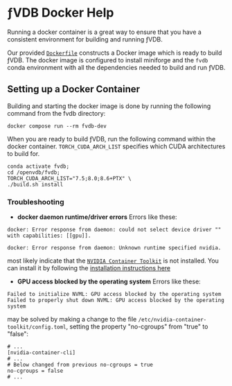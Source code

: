 # ƒVDB Docker Help

Running a docker container is a great way to ensure that you have a consistent environment for building and running ƒVDB.

Our provided [`Dockerfile`](../../Dockerfile) constructs a Docker image which is ready to build ƒVDB.  The docker image is configured to install miniforge and the `fvdb` conda environment with all the dependencies needed to build and run ƒVDB.

## Setting up a Docker Container

Building and starting the docker image is done by running the following command from the fvdb directory:
```shell
docker compose run --rm fvdb-dev
```

When you are ready to build ƒVDB, run the following command within the docker container.  `TORCH_CUDA_ARCH_LIST` specifies which CUDA architectures to build for.
```shell
conda activate fvdb;
cd /openvdb/fvdb;
TORCH_CUDA_ARCH_LIST="7.5;8.0;8.6+PTX" \
./build.sh install
```

### Troubleshooting

* **docker daemon runtime/driver errors**
Errors like these:
```shell
docker: Error response from daemon: could not select device driver "" with capabilities: [[gpu]].
```
```shell
docker: Error response from daemon: Unknown runtime specified nvidia.
```
most likely indicate that the [`NVIDIA Container Toolkit`](https://docs.nvidia.com/datacenter/cloud-native/container-toolkit/latest/index.html) is not installed.
You can install it by following the [installation instructions here](https://docs.nvidia.com/datacenter/cloud-native/container-toolkit/latest/install-guide.html)

* **GPU access blocked by the operating system**
Errors like these:
```shell
Failed to initialize NVML: GPU access blocked by the operating system
Failed to properly shut down NVML: GPU access blocked by the operating system
```
may be solved by making a change to the file `/etc/nvidia-container-toolkit/config.toml`, setting
the property "no-cgroups" from "true" to "false":

```
# ...
[nvidia-container-cli]
# ...
# Below changed from previous no-cgroups = true
no-cgroups = false
# ...
```
